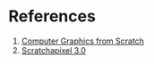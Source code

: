 # References

1. [Computer Graphics from Scratch](https://gabrielgambetta.com/computer-graphics-from-scratch/)
2. [Scratchapixel 3.0](https://www.scratchapixel.com/)
